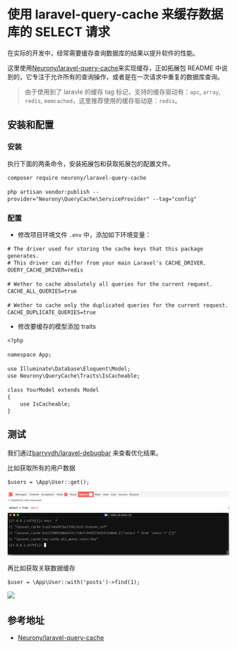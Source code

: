 # 使用 laravel-query-cache 来缓存数据库的 SELECT 请求

在实际的开发中，经常需要缓存查询数据库的结果以提升软件的性能。

这里使用[Neurony/laravel-query-cache](https://github.com/Neurony/laravel-query-cache)来实现缓存，正如拓展包 README 中说到的，它专注于允许所有的查询操作，或者是在一次请求中重复的数据库查询。

> 由于使用到了 laravle 的缓存 tag 标记，支持的缓存驱动有：`apc`, `array`, `redis`, `memcached`，这里推荐使用的缓存驱动是：`redis`。

## 安装和配置

### 安装

执行下面的两条命令，安装拓展包和获取拓展包的配置文件。

```
composer require neurony/laravel-query-cache

php artisan vendor:publish --provider="Neurony\QueryCache\ServiceProvider" --tag="config"
```

### 配置

- 修改项目环境文件 `.env` 中，添加如下环境变量：

```
# The driver used for storing the cache keys that this package generates.
# This driver can differ from your main Laravel's CACHE_DRIVER.
QUERY_CACHE_DRIVER=redis

# Wether to cache absolutely all queries for the current request.
CACHE_ALL_QUERIES=true

# Wether to cache only the duplicated queries for the current request.
CACHE_DUPLICATE_QUERIES=true
```

- 修改要缓存的模型添加 traits

```
<?php

namespace App;

use Illuminate\Database\Eloquent\Model;
use Neurony\QueryCache\Traits\IsCacheable;

class YourModel extends Model
{
    use IsCacheable;
}
```

## 测试

我们通过[barryvdh/laravel-debugbar](https://github.com/barryvdh/laravel-debugbar) 来查看优化结果。

比如获取所有的用户数据

```
$users = \App\User::get();
```

![](/assets/laravel/packages/laravel-query-cache.png)

再比如获取关联数据缓存

```
$user = \App\User::with('posts')->find(1);
```

![](/assets/laravel/pagekages/laravel-query-cache-relationship-data.png)

## 参考地址

- [Neurony/laravel-query-cache](https://github.com/Neurony/laravel-query-cache)
